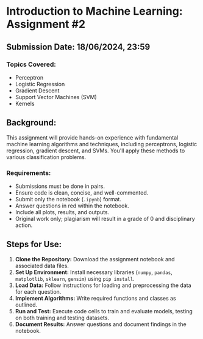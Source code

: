 # Introduction to Machine Learning: Assignment #2

## Submission Date: 18/06/2024, 23:59

### Topics Covered:
- Perceptron
- Logistic Regression
- Gradient Descent
- Support Vector Machines (SVM)
- Kernels

## Background:
This assignment will provide hands-on experience with fundamental machine learning algorithms and techniques, including perceptrons, logistic regression, gradient descent, and SVMs. You'll apply these methods to various classification problems.

### Requirements:
- Submissions must be done in pairs.
- Ensure code is clean, concise, and well-commented.
- Submit only the notebook (`.ipynb`) format.
- Answer questions in red within the notebook.
- Include all plots, results, and outputs.
- Original work only; plagiarism will result in a grade of 0 and disciplinary action.

## Steps for Use:
1. **Clone the Repository:** Download the assignment notebook and associated data files.
2. **Set Up Environment:** Install necessary libraries (`numpy`, `pandas`, `matplotlib`, `sklearn`, `gensim`) using `pip install`.
3. **Load Data:** Follow instructions for loading and preprocessing the data for each question.
4. **Implement Algorithms:** Write required functions and classes as outlined.
5. **Run and Test:** Execute code cells to train and evaluate models, testing on both training and testing datasets.
6. **Document Results:** Answer questions and document findings in the notebook.
